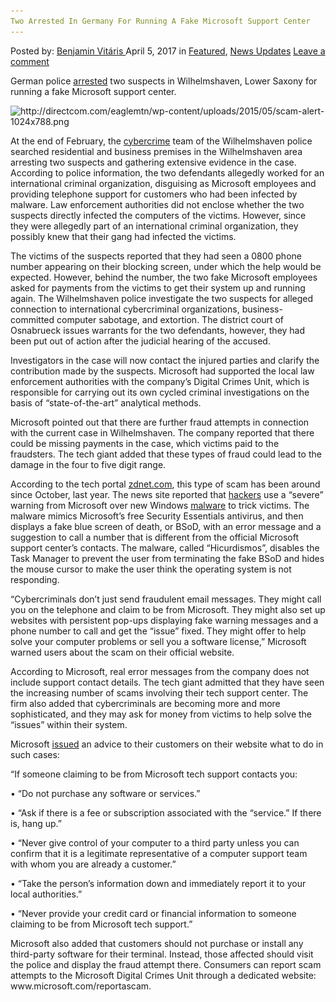 ```yaml
---
Two Arrested In Germany For Running A Fake Microsoft Support Center
---
```

<article class="post-listing post-19008 post type-post status-publish format-standard has-post-thumbnail hentry  tag-center tag-fake tag-germany tag-microsoft tag-running tag-support">
    <div class="post-inner">
        <span>Posted by: <a href="https://www.deepdotweb.com/author/benjaminvi/" title="">Benjamin Vitáris </a></span>
    <span>April 5, 2017</span>
    <span>in <a href="https://www.deepdotweb.com/category/deepdot-news/" rel="category tag">Featured</a>, <a href="https://www.deepdotweb.com/category/news-updates/" rel="category tag">News Updates</a></span>
    <span><a href="https://www.deepdotweb.com/2017/04/05/two-arrested-germany-running-fake-microsoft-support-center/#respond">Leave a comment</a></span>
    </p>
    <div class="clear"></div>
    <div class="entry">
    <p>German police <a href="http://www.notebookcheck.com/Cybercrime-Polizei-gelingt-Schlag-gegen-Fake-Microsoft-Mitarbeiter.207438.0.html">arrested</a> two suspects in Wilhelmshaven, Lower Saxony for running a fake Microsoft support center.</p>
    <p><a id="post-19008-_gjdgxs"></a> <img class="wp-image-19018 aligncenter" src="/imgs/2017/04/http-directcom-com-eaglemtn-wp-content-uploads-2.png" alt="http://directcom.com/eaglemtn/wp-content/uploads/2015/05/scam-alert-1024x788.png" width="697" height="536" srcset="/imgs/2017/04/http-directcom-com-eaglemtn-wp-content-uploads-2.png 1024w, /imgs/2017/04/http-directcom-com-eaglemtn-wp-content-uploads-2-300x231.png 300w" sizes="(max-width: 697px) 100vw, 697px" /></p>
    <p>At the end of February, the <a href="https://www.deepdotweb.com/tag/cybercrime/">cybercrime</a> team of the Wilhelmshaven police searched residential and business premises in the Wilhelmshaven area arresting two suspects and gathering extensive evidence in the case. According to police information, the two defendants allegedly worked for an international criminal organization, disguising as Microsoft employees and providing telephone support for customers who had been infected by malware. Law enforcement authorities did not enclose whether the two suspects directly infected the computers of the victims. However, since they were allegedly part of an international criminal organization, they possibly knew that their gang had infected the victims.</p>
    <p>The victims of the suspects reported that they had seen a 0800 phone number appearing on their blocking screen, under which the help would be expected. However, behind the number, the two fake Microsoft employees asked for payments from the victims to get their system up and running again. The Wilhelmshaven police investigate the two suspects for alleged connection to international cybercriminal organizations, business-committed computer sabotage, and extortion. The district court of Osnabrueck issues warrants for the two defendants, however, they had been put out of action after the judicial hearing of the accused.</p>
    <p>Investigators in the case will now contact the injured parties and clarify the contribution made by the suspects. Microsoft had supported the local law enforcement authorities with the company’s Digital Crimes Unit, which is responsible for carrying out its own cycled criminal investigations on the basis of “state-of-the-art” analytical methods.</p>
    <p>Microsoft pointed out that there are further fraud attempts in connection with the current case in Wilhelmshaven. The company reported that there could be missing payments in the case, which victims paid to the fraudsters. The tech giant added that these types of fraud could lead to the damage in the four to five digit range.</p>
    <p>According to the tech portal <a href="http://www.zdnet.com/article/microsoft-beware-this-fake-windows-bsod-from-tech-support-scammers-malware/">zdnet.com</a>, this type of scam has been around since October, last year. The news site reported that <a href="https://www.deepdotweb.com/tag/hacker/">hackers</a> use a &#8220;severe&#8221; warning from Microsoft over new Windows <a href="https://www.deepdotweb.com/tag/malware/">malware</a> to trick victims. The malware mimics Microsoft&#8217;s free Security Essentials antivirus, and then displays a fake blue screen of death, or BSoD, with an error message and a suggestion to call a number that is different from the official Microsoft support center’s contacts. The malware, called “Hicurdismos”, disables the Task Manager to prevent the user from terminating the fake BSoD and hides the mouse cursor to make the user think the operating system is not responding.</p>
    <p>“Cybercriminals don&#8217;t just send fraudulent email messages. They might call you on the telephone and claim to be from Microsoft. They might also set up websites with persistent pop-ups displaying fake warning messages and a phone number to call and get the “issue” fixed. They might offer to help solve your computer problems or sell you a software license,” Microsoft warned users about the scam on their official website.</p>
    <p>According to Microsoft, real error messages from the company does not include support contact details. The tech giant admitted that they have seen the increasing number of scams involving their tech support center. The firm also added that cybercriminals are becoming more and more sophisticated, and they may ask for money from victims to help solve the “issues” within their system.</p>
    <p>Microsoft <a href="https://www.microsoft.com/en-us/safety/online-privacy/avoid-phone-scams.aspx">issued</a> an advice to their customers on their website what to do in such cases:</p>
    <p>“If someone claiming to be from Microsoft tech support contacts you:</p>
    <p>• “Do not purchase any software or services.”</p>
    <p>• “Ask if there is a fee or subscription associated with the &#8220;service.&#8221; If there is, hang up.”</p>
    <p>• “Never give control of your computer to a third party unless you can confirm that it is a legitimate representative of a computer support team with whom you are already a customer.”</p>
    <p>• “Take the person&#8217;s information down and immediately report it to your local authorities.”</p>
    <p>• “Never provide your credit card or financial information to someone claiming to be from Microsoft tech support.”</p>
    <p>Microsoft also added that customers should not purchase or install any third-party software for their terminal. Instead, those affected should visit the police and display the fraud attempt there. Consumers can report scam attempts to the Microsoft Digital Crimes Unit through a dedicated website: www.microsoft.com/reportascam.</p>
    </div>
    <span style="display:none"><a href="https://www.deepdotweb.com/tag/arrested/" rel="tag">arrested</a> <a href="https://www.deepdotweb.com/tag/center/" rel="tag">center</a> <a href="https://www.deepdotweb.com/tag/fake/" rel="tag">fake</a> <a href="https://www.deepdotweb.com/tag/germany/" rel="tag">germany</a> <a href="https://www.deepdotweb.com/tag/microsoft/" rel="tag">microsoft</a> <a href="https://www.deepdotweb.com/tag/running/" rel="tag">running</a> <a href="https://www.deepdotweb.com/tag/support/" rel="tag">support</a></span> <span style="display:none" class="updated">2017-04-05</span>
    <div style="display:none" class="vcard author" itemprop="author" itemscope itemtype="http://schema.org/Person"><strong class="fn" itemprop="name"><a href="https://www.deepdotweb.com/author/benjaminvi/" title="Posts by Benjamin Vitáris" rel="author">Benjamin Vitáris</a></strong></div>
    </div>
</article>

